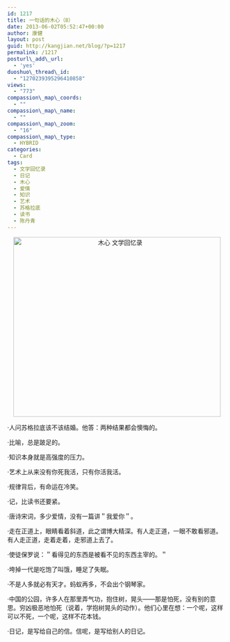 ```yaml
---
id: 1217
title: 一句话的木心（8）
date: 2013-06-02T05:52:47+00:00
author: 康健
layout: post
guid: http://kangjian.net/blog/?p=1217
permalink: /1217
posturl\_add\_url:
  - 'yes'
duoshuo\_thread\_id:
  - "1270239395296410858"
views:
  - "773"
compassion\_map\_coords:
  - ""
compassion\_map\_name:
  - ""
compassion\_map\_zoom:
  - "16"
compassion\_map\_type:
  - HYBRID
categories:
  - Card
tags:
  - 文学回忆录
  - 日记
  - 木心
  - 爱情
  - 知识
  - 艺术
  - 苏格拉底
  - 读书
  - 陈丹青
---
```

<div style="text-align:center;">
  <img src="http://kangjian.net/images/2013/01/36D3F046-5F07-4C7E-9D0A-E682939DB20B.jpg" alt="木心 文学回忆录" border="0" width="477" height="413" />
</div>

·人问苏格拉底该不该结婚。他答：两种结果都会懊悔的。

·比喻，总是跛足的。

·知识本身就是高强度的压力。

·艺术上从来没有你死我活，只有你活我活。

·规律背后，有命运在冷笑。

·记，比读书还要紧。

·唐诗宋词，多少爱情，没有一篇讲＂我爱你＂。

·走在正道上，眼睛看着斜道，此之谓博大精深。有人走正道，一眼不敢看邪道。有人走正道，走着走着，走邪道上去了。

·使徒保罗说：＂看得见的东西是被看不见的东西主宰的。＂

·垮掉一代是吃饱了叫饿，睡足了失眠。

·不是人多就必有天才。蚂蚁再多，不会出个钢琴家。

·中国的公园，许多人在那里弄气功，抱住树，晃头——那是怕死，没有别的意思。穷凶极恶地怕死（说着，学抱树晃头的动作）。他们心里在想：一个呢，这样可以不死，一个呢，这样不花本钱。

·日记，是写给自己的信。信呢，是写给别人的日记。